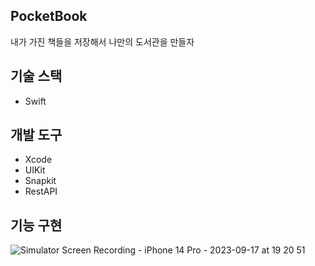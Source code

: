 ## PocketBook
내가 가진 책들을 저장해서 나만의 도서관을 만들자

## 기술 스택
* Swift

## 개발 도구
* Xcode
* UIKit
* Snapkit
* RestAPI

## 기능 구현

![Simulator Screen Recording - iPhone 14 Pro - 2023-09-17 at 19 20 51](https://github.com/Seokwon5/PocketBook/assets/77192860/51cb3a59-ae2e-461a-aecd-c8b9e1b93504)



